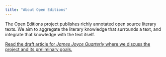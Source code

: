 ```yaml
---
title: "About Open Editions"
---
```


The Open Editions project publishes richly annotated open source literary texts. We aim to aggregate the literary knowledge that surrounds a text, and integrate that knowledge with the text itself.

[Read the draft article for _James Joyce Quarterly_ where we discuss the project and its preliminary goals.](https://github.com/open-editions/article-jjq/blob/master/open-editions-online.pdf) 
